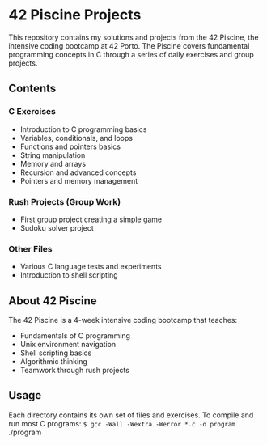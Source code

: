 # 42 Piscine Projects

This repository contains my solutions and projects from the 42 Piscine, the intensive coding bootcamp at 42 Porto. The Piscine covers fundamental programming concepts in C through a series of daily exercises and group projects.

## Contents

### C Exercises
- Introduction to C programming basics
- Variables, conditionals, and loops
- Functions and pointers basics
- String manipulation
- Memory and arrays
- Recursion and advanced concepts
- Pointers and memory management

### Rush Projects (Group Work)
- First group project creating a simple game
- Sudoku solver project

### Other Files
- Various C language tests and experiments
- Introduction to shell scripting

## About 42 Piscine
The 42 Piscine is a 4-week intensive coding bootcamp that teaches:
- Fundamentals of C programming
- Unix environment navigation
- Shell scripting basics
- Algorithmic thinking
- Teamwork through rush projects

## Usage
Each directory contains its own set of files and exercises. To compile and run most C programs:
`$ gcc -Wall -Wextra -Werror *.c -o program`
./program
